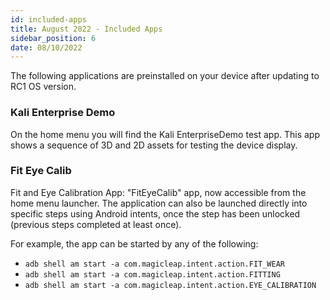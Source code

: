 ```yaml
---
id: included-apps
title: August 2022 - Included Apps
sidebar_position: 6
date: 08/10/2022
---
```



The following applications are preinstalled on your device after updating to RC1 OS version.

### Kali Enterprise Demo

On the home menu you will find the Kali EnterpriseDemo test app. This app shows a sequence of 3D and 2D assets for testing the device display.

### Fit Eye Calib

Fit and Eye Calibration App: "FitEyeCalib" app, now accessible from the home menu launcher. The application can also be launched directly into specific steps using Android intents, once the step has been unlocked (previous steps completed at least once).

For example, the app can be started by any of the following:

- `adb shell am start -a com.magicleap.intent.action.FIT_WEAR`
- `adb shell am start -a com.magicleap.intent.action.FITTING`
- `adb shell am start -a com.magicleap.intent.action.EYE_CALIBRATION`
